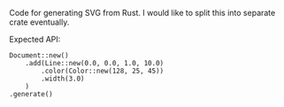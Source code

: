 Code for generating SVG from Rust. I would like to split this into separate crate eventually.

Expected API:

    Document::new()
        .add(Line::new(0.0, 0.0, 1.0, 10.0)
            .color(Color::new(128, 25, 45))
            .width(3.0)
        )
    .generate()